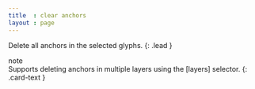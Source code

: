 ```yaml
---
title  : clear anchors
layout : page
---
```


Delete all anchors in the selected glyphs.
{: .lead }


<div class="card bg-light my-3">
<div class="card-header">note</div>
<div class="card-body" markdown='1'>
Supports deleting anchors in multiple layers using the [layers] selector.
{: .card-text }
</div>
</div>

[layers]: ../../modifiers/layers/
